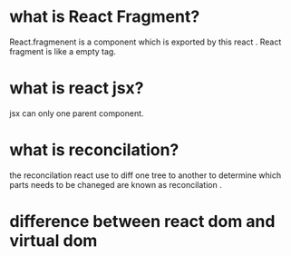 # what is React Fragment?

React.fragmenent  is a component which is exported by this react . React fragment is like a empty tag.

# what is react jsx?

jsx can only one parent component.

# what is reconcilation?

the reconcilation react use to diff one tree to another  to determine which parts needs to be chaneged are known as reconcilation .

# difference between react dom and virtual dom